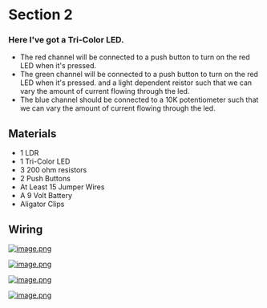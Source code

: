 # Section 2

### Here I've got a Tri-Color LED.

- The red channel will be connected to a push button to turn on the red LED when it's pressed.
- The green channel will be connected to a push button to turn on the red LED when it's pressed. and a light dependent reistor such that we can vary the amount of current flowing through the led.
- The blue channel should be connected to a 10K potentiometer such that we can vary the amount of current flowing through the led.   


## Materials
- 1 LDR
- 1 Tri-Color LED
- 3 200 ohm resistors
- 2 Push Buttons
- At Least 15 Jumper Wires
- A 9 Volt Battery
- Aligator Clips


## Wiring

[![image.png](https://i.postimg.cc/SRrWxZ1P/image.png)](https://postimg.cc/zHyLdkrw)


[![image.png](https://i.postimg.cc/TY1ybYK1/image.png)](https://postimg.cc/XpM7SWc6)


[![image.png](https://i.postimg.cc/xdvqQX4x/image.png)](https://postimg.cc/jWjRQSKP)


[![image.png](https://i.postimg.cc/C51KbmLX/image.png)](https://postimg.cc/dkbvYRCj)

